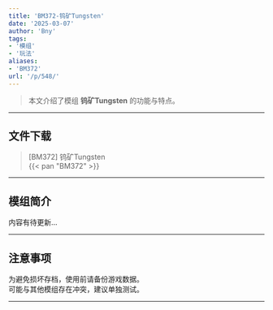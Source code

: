 ```yaml
---
title: 'BM372-钨矿Tungsten'
date: '2025-03-07'
author: 'Bny'
tags:
- '模组'
- '玩法'
aliases:
- 'BM372'
url: '/p/548/'
---
```


> 本文介绍了模组 **钨矿Tungsten** 的功能与特点。

---

## 文件下载

> [BM372] 钨矿Tungsten  
{{< pan "BM372" >}}  

---

## 模组简介

>  
内容有待更新...  

---

## 注意事项

>  
为避免损坏存档，使用前请备份游戏数据。  
可能与其他模组存在冲突，建议单独测试。  

---

